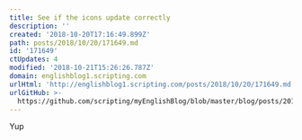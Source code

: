 ```yaml
---
title: See if the icons update correctly
description: ''
created: '2018-10-20T17:16:49.899Z'
path: posts/2018/10/20/171649.md
id: '171649'
ctUpdates: 4
modified: '2018-10-21T15:26:26.787Z'
domain: englishblog1.scripting.com
urlHtml: 'http://englishblog1.scripting.com/posts/2018/10/20/171649.md'
urlGitHub: >-
  https://github.com/scripting/myEnglishBlog/blob/master/blog/posts/2018/10/20/171649.md
---
```

Yup